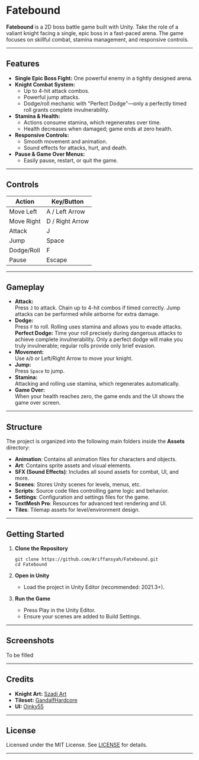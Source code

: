 # Fatebound

**Fatebound** is a 2D boss battle game built with Unity. Take the role of a valiant knight facing a single, epic boss in a fast-paced arena. The game focuses on skillful combat, stamina management, and responsive controls.

---

## Features

- **Single Epic Boss Fight:** One powerful enemy in a tightly designed arena.
- **Knight Combat System:**  
  - Up to 4-hit attack combos.
  - Powerful jump attacks.
  - Dodge/roll mechanic with "Perfect Dodge"—only a perfectly timed roll grants complete invulnerability.
- **Stamina & Health:**  
  - Actions consume stamina, which regenerates over time.
  - Health decreases when damaged; game ends at zero health.
- **Responsive Controls:**  
  - Smooth movement and animation.
  - Sound effects for attacks, hurt, and death.
- **Pause & Game Over Menus:**  
  - Easily pause, restart, or quit the game.

---

## Controls

| Action        | Key/Button            |
|---------------|----------------------|
| Move Left     | A / Left Arrow        |
| Move Right    | D / Right Arrow       |
| Attack        | J                     |
| Jump          | Space                 |
| Dodge/Roll    | F                     |
| Pause         | Escape                |

---

## Gameplay

- **Attack:**  
  Press `J` to attack. Chain up to 4-hit combos if timed correctly. Jump attacks can be performed while airborne for extra damage.
- **Dodge:**  
  Press `F` to roll. Rolling uses stamina and allows you to evade attacks.  
  **Perfect Dodge:** Time your roll precisely during dangerous attacks to achieve complete invulnerability. Only a perfect dodge will make you truly invulnerable; regular rolls provide only brief evasion.
- **Movement:**  
  Use `A`/`D` or Left/Right Arrow to move your knight.
- **Jump:**  
  Press `Space` to jump.
- **Stamina:**  
  Attacking and rolling use stamina, which regenerates automatically.
- **Game Over:**  
  When your health reaches zero, the game ends and the UI shows the game over screen.

---

## Structure

The project is organized into the following main folders inside the **Assets** directory:

- **Animation**: Contains all animation files for characters and objects.
- **Art**: Contains sprite assets and visual elements.
- **SFX (Sound Effects)**: Includes all sound assets for combat, UI, and more.
- **Scenes**: Stores Unity scenes for levels, menus, etc.
- **Scripts**: Source code files controlling game logic and behavior.
- **Settings**: Configuration and settings files for the game.
- **TextMesh Pro**: Resources for advanced text rendering and UI.
- **Tiles**: Tilemap assets for level/environment design.

---

## Getting Started

1. **Clone the Repository**
    ```
    git clone https://github.com/Ariffansyah/Fatebound.git
    cd Fatebound
    ```

2. **Open in Unity**
    - Load the project in Unity Editor (recommended: 2021.3+).

3. **Run the Game**
    - Press Play in the Unity Editor.
    - Ensure your scenes are added to Build Settings.

---

## Screenshots

To be filled

---

## Credits

- **Knight Art:** [Szadi Art](https://szadiart.itch.io/)
- **Tileset:** [GandalfHardcore](https://gandalfhardcore.itch.io/)
- **UI:** [Oinky55](https://oinky55.itch.io/)

---

## License

Licensed under the MIT License. See [LICENSE](LICENSE) for details.

---

